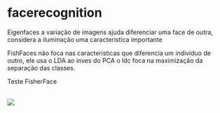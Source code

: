 # facerecognition

Eigenfaces a variação de imagens ajuda diferenciar uma face de outra, considera a iluminação uma caracteristica importante 


FishFaces não foca nas caracteristicas que diferencia um individuo de outro, ele usa o LDA ao inves do PCA o ldc foca na maximização da separação das classes. 


Teste FisherFace

<br>
<img src="https://github.com/Jhonatan-Souza/facerecognition/blob/master/FisherFaces.gif">
</br>
